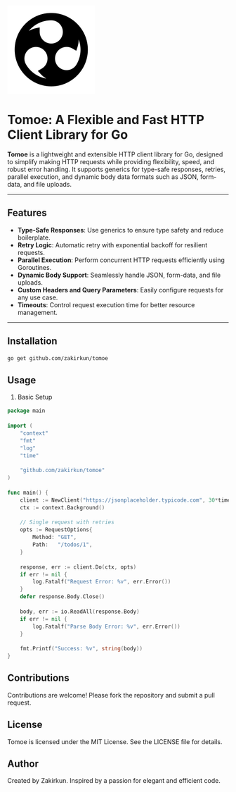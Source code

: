 ![TOMOE](./tomoe.png)

# Tomoe: A Flexible and Fast HTTP Client Library for Go

**Tomoe** is a lightweight and extensible HTTP client library for Go, designed to simplify making HTTP requests while providing flexibility, speed, and robust error handling. It supports generics for type-safe responses, retries, parallel execution, and dynamic body data formats such as JSON, form-data, and file uploads.

---

## Features

- **Type-Safe Responses**: Use generics to ensure type safety and reduce boilerplate.
- **Retry Logic**: Automatic retry with exponential backoff for resilient requests.
- **Parallel Execution**: Perform concurrent HTTP requests efficiently using Goroutines.
- **Dynamic Body Support**: Seamlessly handle JSON, form-data, and file uploads.
- **Custom Headers and Query Parameters**: Easily configure requests for any use case.
- **Timeouts**: Control request execution time for better resource management.

---
## Installation
```bash
go get github.com/zakirkun/tomoe
```

## Usage
1. Basic Setup
```go 
package main

import (
	"context"
	"fmt"
	"log"
	"time"

	"github.com/zakirkun/tomoe"
)

func main() {
    client := NewClient("https://jsonplaceholder.typicode.com", 30*time.Second, 3, 5*time.Second, nil)
	ctx := context.Background()

	// Single request with retries
	opts := RequestOptions{
		Method: "GET",
		Path:   "/todos/1",
	}

	response, err := client.Do(ctx, opts)  
    if err != nil {
		log.Fatalf("Request Error: %v", err.Error())
	}
    defer response.Body.Close()

    body, err := io.ReadAll(response.Body)
	if err != nil {
        log.Fatalf("Parse Body Error: %v", err.Error())
    }

    fmt.Printf("Success: %v", string(body))
}
```


## Contributions
Contributions are welcome! Please fork the repository and submit a pull request.

## License
Tomoe is licensed under the MIT License. See the LICENSE file for details.

## Author
Created by Zakirkun. Inspired by a passion for elegant and efficient code.